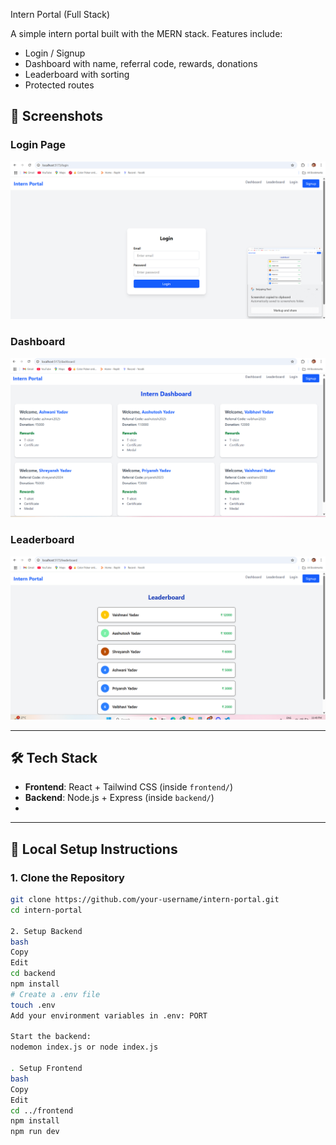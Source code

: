  Intern Portal (Full Stack)

A simple intern portal built with the MERN stack. Features include:
- Login / Signup
- Dashboard with name, referral code, rewards, donations
- Leaderboard with sorting
- Protected routes

## 📸 Screenshots

### Login Page
![Login Screenshot](screenshots/login.png)

### Dashboard
![Dashboard Screenshot](screenshots/dashboard.png)

### Leaderboard
![Leaderboard Screenshot](screenshots/leaderboard.png)

---

## 🛠 Tech Stack

- **Frontend**: React + Tailwind CSS (inside `frontend/`)
- **Backend**: Node.js + Express  (inside `backend/`)
- 

---

## 🚀 Local Setup Instructions

### 1. Clone the Repository

```bash
git clone https://github.com/your-username/intern-portal.git
cd intern-portal

2. Setup Backend
bash
Copy
Edit
cd backend
npm install
# Create a .env file
touch .env
Add your environment variables in .env: PORT

Start the backend:
nodemon index.js or node index.js

. Setup Frontend
bash
Copy
Edit
cd ../frontend
npm install
npm run dev

